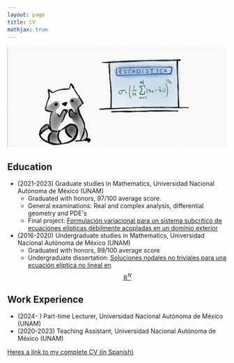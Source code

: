 ```yaml
---
layout: page 
title: CV
mathjax: true
---
```

<div style="text-align:center;">
  <img src="/assets/pictures/mapache2.jpeg" alt="mapache2">
</div>

## Education 

- (2021-2023) Graduate studies in Mathematics, Universidad Nacional Autónoma de México (UNAM)
  - Graduated with honors, 97/100 average score.
  - General examinations: Real and complex analysis, differential geometry and PDE's
  - Final project: [Formulación variacional para un sistema subcrítico de ecuaciones elípticas débilmente acopladas en un dominio exterior](/assets/Publications/Tesina_Edwin.pdf)
- (2016-2020) Undergraduate studies in Mathematics, Universidad Nacional Autónoma de México (UNAM) 
  - Graduated with honors, 99/100 average score
  - Undergraduate dissertation: [Soluciones nodales no triviales para una ecuación elíptica no lineal en $$\mathbb{R}^N$$](/assets/Publications/Tesis_Edwin.pdf)

## Work Experience 
- (2024- ) Part-time Lecturer,  Universidad Nacional Autónoma de México (UNAM) 
- (2020-2023) Teaching Assistant, Universidad Nacional Autónoma de México (UNAM) 

[Heres a link to my complete CV (in Spanish)](/edwin_CV.pdf)

